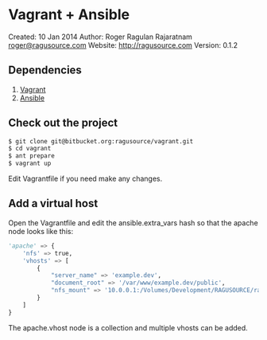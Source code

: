 # Vagrant + Ansible
Created: 10 Jan 2014
Author:  Roger Ragulan Rajaratnam <roger@ragusource.com>
Website: http://ragusource.com
Version: 0.1.2

## Dependencies

1. [Vagrant](http://vagrantup.com/)
2. [Ansible](http://ansible.com/)

## Check out the project

```bash
$ git clone git@bitbucket.org:ragusource/vagrant.git
$ cd vagrant
$ ant prepare
$ vagrant up
```

Edit Vagrantfile if you need make any changes.

## Add a virtual host

Open the Vagrantfile and edit the ansible.extra_vars hash so that the apache node looks like this:

```python
'apache' => {
    'nfs' => true,
    'vhosts' => [
        {
            "server_name" => 'example.dev',
            "document_root" => '/var/www/example.dev/public',
            "nfs_mount" => '10.0.0.1:/Volumes/Development/RAGUSOURCE/ragusource-web'
        }
    ]
}
```

The apache.vhost node is a collection and multiple vhosts can be added.
